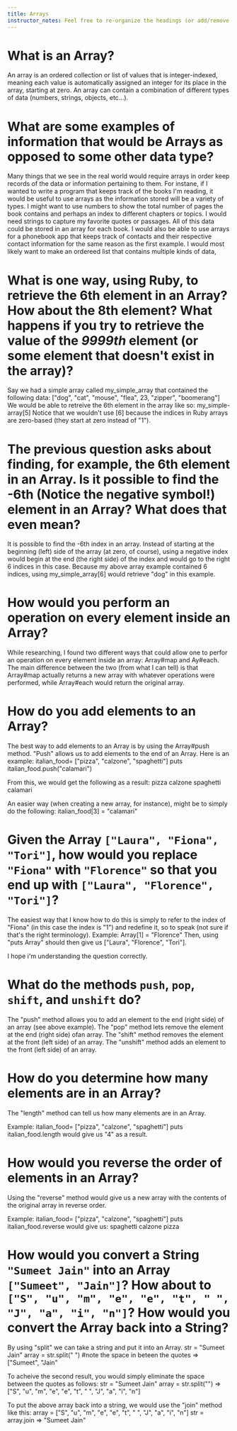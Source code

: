 ```yaml
---
title: Arrays
instructor_notes: Feel free to re-organize the headings (or add/remove headings) below. We included the headings for your benefit, but it's 100% fine if you want to write your responses in some different structure.
---
```


# What is an Array?

An array is an ordered collection or list of values that is integer-indexed, meaning each value is automatically assigned an integer for its place in the array, starting at zero.
An array can contain a combination of different types of data (numbers, strings, objects, etc...).

# What are some examples of information that would be Arrays as opposed to some other data type?

Many things that we see in the real world would require arrays in order keep records of the data or information pertaining to them. For instane,
if I wanted to write a program that keeps track of the books I'm reading, it would be useful to use arrays as the information stored will be a variety of 
types. I might want to use numbers to show the total number of pages the book contains and perhaps an index to different chapters or topics. I would need strings to 
capture my favorite quotes or passages. All of this data could be stored in an array for each book. I would also be able to use arrays for a phonebook app
that keeps track of contacts and their respective contact information for the same reason as the first example. I would most likely want to make
an ordereed list that contains multiple kinds of data,

# What is one way, using Ruby, to retrieve the 6th element in an Array? How about the 8th element? What happens if you try to retrieve the value of the _9999th_ element (or some element that doesn't exist in the array)?

Say we had a simple array called my_simple_array that contained the following data:
["dog", "cat", "mouse", "flea", 23, "zipper", "boomerang"]
We would be able to retreive the 6th element in the array like so:
my_simple-array[5]
Notice that we wouldn't use [6] because the indices in Ruby arrays are zero-based (they start at zero instead of "1").

# The previous question asks about finding, for example, the 6th element in an Array. Is it possible to find the **-6th** (Notice the negative symbol!) element in an Array? What does that even mean?

It is possible to find the -6th index in an array. Instead of starting at the beginning (left) side of the array (at zero, of course), using a negative
index would begin at the end (the right side) of the index and would go to the right 6 indices in this case. Because my above array example contained 6 
indices, using my_simple_array[6] would retrieve "dog" in this example. 

# How would you perform an operation on every element inside an Array?

While researching, I found two different ways that could allow one to perfor an operation on every element inside an array: Array#map and Ay#each. The main difference between
the two (from what I can tell) is that Array#map actually returns a new array with whatever operations were performed, while Array#each would return the original array.


# How do you add elements to an Array?

The best way to add elements to an Array is by using the Array#push method. "Push" allows us to add elements to the end of an Array.
Here is an example:
italian_food= ["pizza", "calzone", "spaghetti"]
puts italian_food.push("calamari")

From this, we would get the following as a result:
pizza
calzone
spaghetti
calamari

An easier way (when creating a new array, for instance), might be to simply do the following:
italian_food[3] = "calamari"

# Given the Array `["Laura", "Fiona", "Tori"]`, how would you replace `"Fiona"` with `"Florence"` so that you end up with `["Laura", "Florence", "Tori"]`?
The easiest way that I know how to do this is simply to refer to the index of "Fiona" (in this case the index is "1") and redefine it, so to speak (not sure if that's the right terminology).
Example:
Array[1] = "Florence"
Then, using "puts Array" should then give us ["Laura", "Florence", "Tori"]. 

I hope i'm understanding the question correctly.

# What do the methods `push`, `pop`, `shift`, and `unshift` do?

The "push" method allows you to add an element to the end (right side) of an array (see above example). 
The "pop" method lets remove the element at the end (right side) ofan array.
The "shift" method removes the element at the front (left side) of an array.
The "unshift" method adds an element to the front (left side) of an array.


# How do you determine how many elements are in an Array?

The "length" method can tell us how many elements are in an Array.

Example:
italian_food= ["pizza", "calzone", "spaghetti"]
puts italian_food.length would give us "4" as a result.

# How would you reverse the order of elements in an Array?

Using the "reverse" method would give us a new array with the contents of the original array in reverse order.

Example:
italian_food= ["pizza", "calzone", "spaghetti"]
puts italian_food.reverse would give us: 
spaghetti
calzone
pizza

# How would you convert a String `"Sumeet Jain"` into an Array `["Sumeet", "Jain"]`? How about to `["S", "u", "m", "e", "e", "t", " ", "J", "a", "i", "n"]`? How would you convert the Array back into a String?

By using "split" we can take a string and put it into an Array. 
str = "Sumeet Jain"
array = str.split(" ") 
#note the space in beteen the quotes
=> ["Sumeet", "Jain"

To acheive the second result, you would simply eliminate the space between the quotes as follows:
str = "Sumeet Jain"
array = str.split("")
=> ["S", "u", "m", "e", "e", "t", " ", "J", "a", "i", "n"]

To put the above array back into a string, we would use the "join" method like this:
array = ["S", "u", "m", "e", "e", "t", " ", "J", "a", "i", "n"]
str = array.join
=> "Sumeet Jain"
